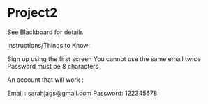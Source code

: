 # Project2

See Blackboard for details

Instructions/Things to Know:

Sign up using the first screen 
You cannot use the same email twice
Password must be 8 characters

An account that will work :

Email : sarahjags@gmail.com
Password: 122345678

